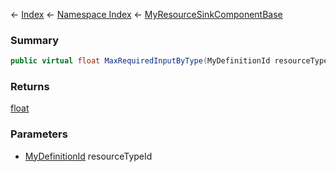 ← [Index](Api-Index) ← [Namespace Index](Namespace-Index) ← [MyResourceSinkComponentBase](VRage.Game.Components.MyResourceSinkComponentBase)

### Summary

```csharp
public virtual float MaxRequiredInputByType(MyDefinitionId resourceTypeId)
```

### Returns

[float](https://docs.microsoft.com/en-us/dotnet/api/system.single?view=netframework-4.6)

### Parameters

* [MyDefinitionId](VRage.Game.MyDefinitionId) resourceTypeId
